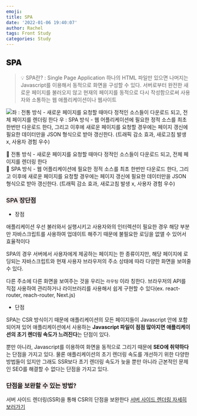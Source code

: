 ```yaml
---
emoji:
title: SPA
date: '2022-01-06 19:40:07'
author: Rachel
tags: Front Study
categories: Study
---
```


## <span style="font-weight: 900;">SPA</span>

> 💡 SPA란?
> : Single Page Application
> 하나의 HTML 파일만 있으면 나머지는 Javascript를 이용해서 동적으로 화면을 구성할 수 있다.
> 서버로부터 완전한 새로운 페이지를 불러오지 않고 현재의 페이지를 동적으로 다시 작성함으로써 사용자와 소통하는 웹 애플리케이션이나 웹사이트

![좌 : 전통 방식 - 새로운 페이지를 요청할 때마다 정적인 소스들이 다운로드 되고, 전체 페이지를 렌더링 한다
우 : SPA 방식 - 웹 어플리케이션에 필요한 정적 소스를 최초 한번만 다운로드 한다, 그리고 이후에 새로운 페이지를 요청할 경우에는 페이지 갱신에 필요한 데이터만을 JSON 형식으로 받아 갱신한다. (트래픽 감소 효과, 새로고침 발생 x, 사용자 경험 우수)](https://blog.kakaocdn.net/dn/boLKpW/btqFQK5sR9V/cmk6eDLbLgDvBjITf1u311/img.jpg)

📍 전통 방식 - 새로운 페이지를 요청할 때마다 정적인 소스들이 다운로드 되고, 전체 페이지를 렌더링 한다</br>
📍 SPA 방식 - 웹 어플리케이션에 필요한 정적 소스를 최초 한번만 다운로드 한다, 그리고 이후에 새로운 페이지를 요청할 경우에는 페이지 갱신에 필요한 데이터만을 JSON 형식으로 받아 갱신한다. (트래픽 감소 효과, 새로고침 발생 x, 사용자 경험 우수)

### <span style="font-weight: 600; background-color: #F8EDED;">SPA 장단점</span>

- 장점

애플리케이션 우선 불러와서 실행시키고 사용자와의 인터렉션이 필요한 경우 해당 부분만 자바스크립트를 사용하여 업데이트 해주기 때문에 불필요한 로딩을 없앨 수 있어서 효율적이다

SPA의 경우 서버에서 사용자에게 제공하는 페이지는 한 종류이지만, 해당 페이지에 로딩되는 자바스크립트와 현재 사용자 브라우저의 주소 상태에 따라 다양한 화면을 보여줄 수 있다.

다른 주소에 다른 화면을 보여주는 것을 우리는 `라우팅` 이라 칭한다. 브라우저의 API를 직접 사용하여 관리하거나 라이브러리를 사용해서 쉽게 구현할 수 있다(ex. react-router, reach-router, Next.js)

- 단점

SPA는 CSR 방식이기 때문에 애플리케이션의 모든 페이지들이 Javascript 안에 포함되어져 있어 애플리케이션에서 사용하는 **Javascript 파일이 점점 많아지면 애플리케이션의 초기 렌더링 속도가 느려진다**는 단점이 있다.

뿐만 아니라, Javascript를 이용하여 화면을 동적으로 그리기 때문에 **SEO에 취약하다**는 단점을 가지고 있다. 물론 애플리케이션의 초기 렌더링 속도를 개선하기 위한 다양한 방법들이 있지만 그래도 SSR보다 초기 렌더링 속도가 늦을 뿐만 아니라 근본적인 문제인 SEO를 해결할 수 없다는 단점을 가지고 있다.

### <span style="font-weight: 600; background-color: #F8EDED;">단점을 보완할 수 있는 방법?</span>

서버 사이드 렌더링(SSR)을 통해 CSR의 단점을 보완한다
<a href="./SSR_CSR.md">서버 사이드 렌더링 자세히 보러가기</a>
